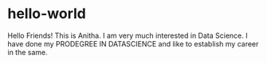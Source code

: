 # hello-world
Hello Friends!
This is Anitha. I am very much interested in Data Science. I have done my PRODEGREE IN DATASCIENCE and like to establish my career in the same.
